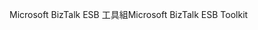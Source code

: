 <span data-ttu-id="f516c-101">Microsoft BizTalk ESB 工具組</span><span class="sxs-lookup"><span data-stu-id="f516c-101">Microsoft BizTalk ESB Toolkit</span></span>